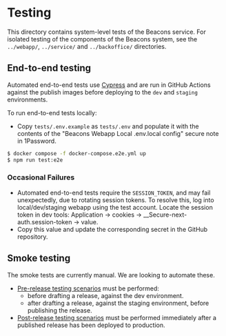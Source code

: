 # Testing

This directory contains system-level tests of the Beacons service. For isolated testing of the components of
the Beacons system, see the `../webapp/`, `../service/` and `../backoffice/` directories.

## End-to-end testing

Automated end-to-end tests use [Cypress](https://www.cypress.io/) and are run in GitHub Actions against the publish images before deploying to the `dev` and `staging` environments.

To run end-to-end tests locally:

- Copy `tests/.env.example` as `tests/.env` and populate it with the contents of the "Beacons Webapp Local .env.local config" secure note in 1Password.

```sh
$ docker compose -f docker-compose.e2e.yml up
$ npm run test:e2e
```

### Occasional Failures

- Automated end-to-end tests require the `SESSION_TOKEN`, and may fail unexpectedly, due to rotating session tokens. To resolve this, log into local/dev/staging webapp using the test account. Locate the session token in dev tools: Application -> cookies -> \_\_Secure-next-auth.session-token -> value.
- Copy this value and update the corresponding secret in the GitHub repository.

## Smoke testing

The smoke tests are currently manual. We are looking to automate these.

- [Pre-release testing scenarios](pre-release-testing-scenarios.md) must be performed:
  - before drafting a release, against the dev environment.
  - after drafting a release, against the staging environment, before publishing the release.
- [Post-release testing scenarios](post-release-testing-scenarios.md) must be performed immediately after a published release has been deployed to production.
